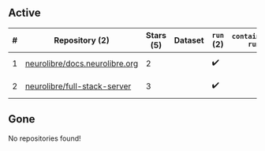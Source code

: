 ## Active
| # | Repository (2) | Stars (5) | Dataset | `run` (2) | `containers-run` | Last Modified |
| --- | --- | --- | --- | --- | --- | --- |
| 1 | [neurolibre/docs.neurolibre.org](https://github.com/neurolibre/docs.neurolibre.org) | 2 |  | :heavy_check_mark: |  | 2024-09-23 07:30:25+00:00 |
| 2 | [neurolibre/full-stack-server](https://github.com/neurolibre/full-stack-server) | 3 |  | :heavy_check_mark: |  | 2025-03-05 09:50:17+00:00 |

## Gone
No repositories found!
